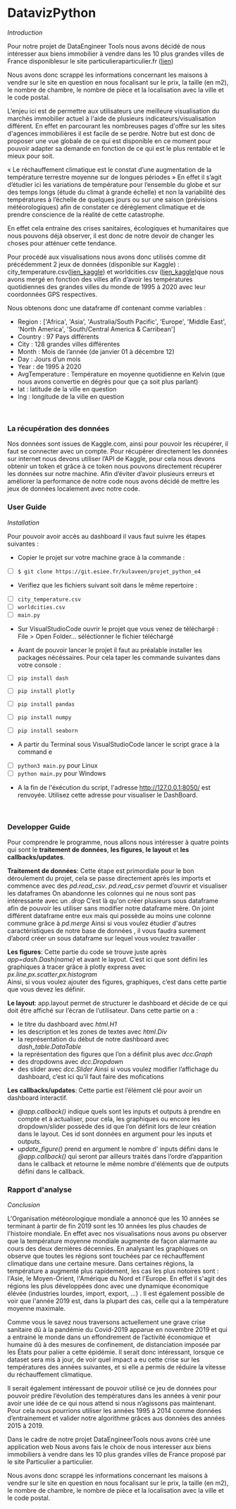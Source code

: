 # DatavizPython

*Introduction* 

Pour notre projet de DataEngineer Tools nous avons décidé de nous intéresser aux biens immobilier à vendre dans les 10 plus grandes villes de France disponiblesur le site particulieraparticulier.fr ([lien](https://www.pap.fr/annonce/vente-maisons-paris-75-g439)) 

Nous avons donc scrappé les informations concernant les maisons à vendre sur le site en question en nous focalisant sur le prix, la taille (en m2), le nombre de chambre, le nombre de pièce et la localisation avec la ville et le code postal. 

L’enjeu ici est de permettre aux utilisateurs une meilleure visualisation du marchés immobilier actuel à l'aide de plusieurs indicateurs/visualisation différent.
En effet en parcourant les nombreuses pages d'offre sur les sites d'agences immobilières il est facile de se perdre. Notre but est donc de proposer une vue globale de ce qui est disponible en ce moment pour pouvoir adapter sa demande en fonction de ce qui est le plus rentable et le mieux pour soit.  


« Le réchauffement climatique est le constat d’une augmentation de la température terrestre moyenne sur de longues périodes » 
En effet il s’agit d’étudier ici les variations de température pour l’ensemble du globe et sur des temps longs (étude du climat à grande échelle) et non la variabilité des températures à l’échelle de quelques jours ou sur une saison (prévisions météorologiques) afin de constater ce dérèglement climatique et de prendre conscience de la réalité de cette catastrophe. 

En effet cela entraine des crises sanitaires, écologiques et humanitaires que nous pouvons déjà observer, il est donc de notre devoir de changer les choses pour atténuer cette tendance.

Pour procédé aux visualisations nous avons donc utilisés comme dit précédemment 2 jeux de données (disponible sur Kaggle) : city_temperature.csv([lien_kaggle](https://www.kaggle.com/sudalairajkumar/daily-temperature-of-major-cities)) et worldcities.csv ([lien_kaggle](https://www.kaggle.com/juanmah/world-cities))que nous avons mergé en fonction des villes afin d’avoir les températures quotidiennes des grandes villes du monde de 1995 à 2020 avec leur coordonnées GPS respectives.

Nous obtenons donc une dataframe df contenant comme variables : 
-	Region : ['Africa', 'Asia', 'Australia/South Pacific', 'Europe',  'Middle East', 'North America', 'South/Central America & Carribean']
-	Country : 97 Pays différents 
-	City : 128 grandes villes différentes
-	Month : Mois de l’année (de janvier 01 à décembre 12) 
-	Day : Jours d’un mois 
-	Year : de 1995 à 2020
-	AvgTemperature : Température en moyenne quotidienne en Kelvin (que nous avons convertie en dégrès pour que ça soit plus parlant) 
-	lat : latitude de la ville en question 
-	lng : longitude de la ville en question 

<br>

### La récupération des données


Nos données sont issues de Kaggle.com, ainsi pour pouvoir les récupérer, il faut se connecter avec un compte.
Pour récupérer directement les données sur internet nous devons utiliser l’API de Kaggle, pour cela nous devons obtenir un token et grâce à ce token nous pouvons directement récupérer les données sur notre machine.
Afin d’éviter d’avoir plusieurs erreurs et améliorer la performance de notre code nous avons décidé de mettre les jeux de données localement avec notre code.
<br>

### User Guide

*Installation*

Pour pouvoir avoir accès au dashboard il vaus faut suivre les étapes suivantes : 


*  Copier le projet sur votre machine grace à la commande :

* [ ]  `$ git clone https://git.esiee.fr/kulaveen/projet_python_e4`

* Verifiez que les fichiers suivant soit dans le même repertoire : 

* [ ]  `city_temperature.csv`
* [ ]  `worldcities.csv`
* [ ]  `main.py`

*  Sur VisualStudioCode ouvrir le projet que vous venez de téléchargé : File > Open Folder... séléctionner le fichier téléchargé

* Avant de pouvoir lancer le projet il faut au préalable installer les packages nécéssaires. Pour cela taper les commande suivantes dans votre console : 

* [ ]  `pip install dash`

* [ ]   `pip install plotly`

* [ ]  `pip install pandas`

* [ ]  `pip install numpy`

* [ ]  `pip install seaborn`

* A partir du Terminal sous VisualStudioCode lancer le script grace à la command e

* [ ] `python3 main.py` pour Linux
* [ ] `python main.py`  pour Windows

* A la fin de l'éxécution du script, l'adresse http://127.0.0.1:8050/ est renvoyée. Utilisez cette adresse pour visualiser le DashBoard.


<br>


### Developper Guide

Pour comprendre le programme, nous allons nous intéresser à quatre points qui sont le **traitement de données**, **les figures**, **le layout** et **les callbacks/updates**.

**Traitement de données**:
Cette étape est primordiale pour le bon déroulement du projet, cela se passe directement après les imports et commence avec des *pd.read_csv*.
*pd.read_csv* permet d’ouvrir et visualiser les dataframes
On abandonne les colonnes qui ne nous sont pas intéressante avec un *.drop*
C’est là qu'on créer plusieurs sous dataframe afin de pouvoir les utiliser sans modifier notre dataframe mère.
On joint différent dataframe entre eux mais qui possède au moins une colonne commune grâce à *pd.merge*
Ainsi si vous voulez étudier d'autres caractéristiques de notre base de données , il vous faudra surement d’abord créer un sous dataframe sur lequel vous voulez travailler .

**Les figures**:
Cette partie du code se trouve juste après *app=dash.Dash(_name_)*  et avant le layout. C’est ici que sont défini les graphiques à tracer grâce à plotly express avec *px.line*,*px.scatter*,*px.histogram*   
Ainsi, si vous voulez ajouter des figures, graphiques, c’est dans cette partie que vous devez les définir.

**Le layout**:
app.layout permet de structurer le dashboard et décide de ce qui doit être affiché sur l’écran de l’utilisateur.
Dans cette partie on a :
- le titre du dashboard avec *html.H1*
- les description et les zones de textes avec *html.Div*
- la représentation du début de notre dashboard avec *dash_table.DataTable*
- la représentation des figures que l’on a définit plus avec *dcc.Graph*
- des dropdowns avec *dcc.Dropdow*n
- des slider avec *dcc.Slider*
Ainsi si vous voulez modifier l’affichage du dashboard, c’est ici qu’il faut faire des mofications

**Les callbacks/updates**:
Cette partie est l’élément clé pour avoir un dashboard interactif.
- *@app.callback()* indique quels sont les inputs et outputs à prendre en compte et à actualiser, pour cela, les graphiques ou encore les dropdown/slider possède des id que l’on définit lors de leur création dans le layout. Ces id sont données en argument pour les inputs et outputs.
- *update_figure()* prend en argument le nombre d' inputs défini dans le *@app.callback()* qui seront par ailleurs traités dans l’ordre d’apparition dans le callback et retourne le même nombre d'éléments que de outputs défini dans le callback.

### Rapport d'analyse

*Conclusion*

L'Organisation météorologique mondiale a annoncé que les 10 années se terminant à partir de fin 2019 sont les 10 années les plus chaudes de l'histoire mondiale.
En effet avec nos visualisations nous avons pu observer que la température moyenne mondiale augmente de façon alarmante au cours des deux dernières décennies. 
En analysant les graphiques on observe que toutes les régions sont touchées par ce réchauffement climatique dans une certaine mesure. Dans certaines régions, la température a augmenté plus rapidement, les cas les plus notoires sont : l'Asie, le Moyen-Orient, l'Amérique du Nord et l'Europe. En effet il s'agit des régions les plus développées donc avec une dynamique économique élévée (industries lourdes, import, export, ...) .
Il est également possible de voir que l'année 2019 est, dans la plupart des cas, celle qui a la température moyenne maximale.

Comme vous le savez nous traversons actuellement une grave crise sanitaire dû à la pandémie du Covid-2019 apparue en novembre 2019 et qui a entrainé le monde dans un effondrement de l’activité économique et humaine dû à des mesures de confinement, de distanciation imposée par les États pour palier a cette épidémie. 
Il serait donc intéressant, lorsque ce dataset sera mis à jour, de voir quel impact a eu cette crise sur les températures des années suivantes, et si elle a permis de réduire la vitesse du réchauffement climatique. 

Il serait également intéressant de pouvoir utilisé ce jeu de données pour pouvoir prédire l’évolution des températures dans les années à venir pour avoir une idée de ce qui nous attend si nous n’agissons pas maintenant. 
Pour cela nous pourrions utiliser les années 1995 à 2014 comme données d’entrainement et valider notre algorithme grâces aus données des années 2015 à 2019. 





Dans le cadre de notre projet DataEngineerTools nous avons créé une application web 
Nous avons fais le choix de nous interesser aux biens immobiliers à vendre dans les 10 plus grandes villes de France proposé par le site Particulier a particulier. 

Nous avons donc scrappé les informations concernant les maisons à vendre sur le site en question en nous focalisant sur le prix, la taille (en m2), le nombre de chambre, le nombre de pièce et la localisation avec la ville et le code postal. 

